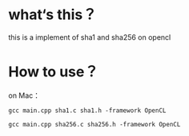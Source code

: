 what‘s this？
=================================
this is a implement of sha1 and sha256 on opencl



How to use？
=================================

on Mac：

    gcc main.cpp sha1.c sha1.h -framework OpenCL

    gcc main.cpp sha256.c sha256.h -framework OpenCL
